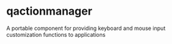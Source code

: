 # qactionmanager
A portable component for providing keyboard and mouse input customization functions to applications
